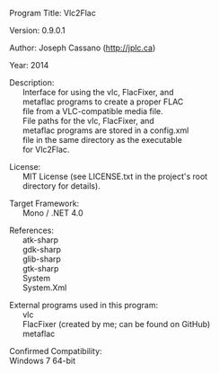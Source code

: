 Program Title: Vlc2Flac

Version: 0.9.0.1

Author: Joseph Cassano (http://jplc.ca)

Year: 2014

Description:  
&nbsp;&nbsp;&nbsp;&nbsp;&nbsp;&nbsp;Interface for using the vlc, FlacFixer, and  
&nbsp;&nbsp;&nbsp;&nbsp;&nbsp;&nbsp;metaflac programs to create a proper FLAC  
&nbsp;&nbsp;&nbsp;&nbsp;&nbsp;&nbsp;file from a VLC-compatible media file.  
&nbsp;&nbsp;&nbsp;&nbsp;&nbsp;&nbsp;File paths for the vlc, FlacFixer, and  
&nbsp;&nbsp;&nbsp;&nbsp;&nbsp;&nbsp;metaflac programs are stored in a config.xml  
&nbsp;&nbsp;&nbsp;&nbsp;&nbsp;&nbsp;file in the same directory as the executable  
&nbsp;&nbsp;&nbsp;&nbsp;&nbsp;&nbsp;for Vlc2Flac.  
	
License:  
&nbsp;&nbsp;&nbsp;&nbsp;&nbsp;&nbsp;MIT License (see LICENSE.txt in the project's root  
&nbsp;&nbsp;&nbsp;&nbsp;&nbsp;&nbsp;directory for details).  
	
Target Framework:  
&nbsp;&nbsp;&nbsp;&nbsp;&nbsp;&nbsp;Mono / .NET 4.0  
	
References:  
&nbsp;&nbsp;&nbsp;&nbsp;&nbsp;&nbsp;atk-sharp  
&nbsp;&nbsp;&nbsp;&nbsp;&nbsp;&nbsp;gdk-sharp  
&nbsp;&nbsp;&nbsp;&nbsp;&nbsp;&nbsp;glib-sharp  
&nbsp;&nbsp;&nbsp;&nbsp;&nbsp;&nbsp;gtk-sharp  
&nbsp;&nbsp;&nbsp;&nbsp;&nbsp;&nbsp;System  
&nbsp;&nbsp;&nbsp;&nbsp;&nbsp;&nbsp;System.Xml  
	
External programs used in this program:  
&nbsp;&nbsp;&nbsp;&nbsp;&nbsp;&nbsp;vlc  
&nbsp;&nbsp;&nbsp;&nbsp;&nbsp;&nbsp;FlacFixer (created by me; can be found on GitHub)  
&nbsp;&nbsp;&nbsp;&nbsp;&nbsp;&nbsp;metaflac  
	
Confirmed Compatibility:  
	Windows 7 64-bit